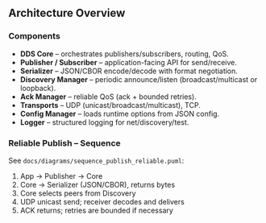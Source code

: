 ## Architecture Overview

### Components
- **DDS Core** – orchestrates publishers/subscribers, routing, QoS.
- **Publisher / Subscriber** – application-facing API for send/receive.
- **Serializer** – JSON/CBOR encode/decode with format negotiation.
- **Discovery Manager** – periodic announce/listen (broadcast/multicast or loopback).
- **Ack Manager** – reliable QoS (ack + bounded retries).
- **Transports** – UDP (unicast/broadcast/multicast), TCP.
- **Config Manager** – loads runtime options from JSON config.
- **Logger** – structured logging for net/discovery/test.

### Reliable Publish – Sequence
See `docs/diagrams/sequence_publish_reliable.puml`:

1. App → Publisher → Core
2. Core → Serializer (JSON/CBOR), returns bytes
3. Core selects peers from Discovery
4. UDP unicast send; receiver decodes and delivers
5. ACK returns; retries are bounded if necessary
